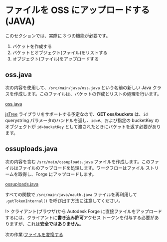 # ファイルを OSS にアップロードする(JAVA)

このセクションでは、実際に 3 つの機能が必要です。

1. バケットを作成する
2. バケットとオブジェクト(ファイル)をリストする
3. オブジェクト(ファイル)をアップロードする

## oss.java

次の内容を使用して、`/src/main/java/oss.java` という名前の新しい Java クラスを作成します。このファイルは、バケットの作成とリストの処理を行います。

[oss.java](_snippets/viewmodels/java/oss.java ':include :type=code java')

[jsTree](https://www.jstree.com/) ライブラリをサポートする予定なので、**GET oss/buckets** は、`id` querystring パラメータのハンドルを返し、`id=#`、および指定の bucketKey のオブジェクトが `id=bucketKey` として渡されたときにバケットを返す必要があります。

## ossuploads.java

次の内容を含む `/src/main/ossuploads.java` ファイルを作成します。このファイルはファイルのアップロードを処理します。ワークフローはファイル ストリームを取得し、Forge にアップロードします。

[ossuploads.java](_snippets/viewmodels/java/ossuploads.java ':include :type=code java')

すべての関数で `/src/main/java/oauth.java` ファイルを再利用して `.getTokenInternal()` を呼び出す方法に注意してください。 

!> クライアント(ブラウザ)から Autodesk Forge に直接ファイルをアップロードするには、クライアントに**書き込み許可**アクセス トークンを付与する必要がありますが、これは**安全ではありません**。

次の作業:[ファイルを変換する](modelderivative/translate/)